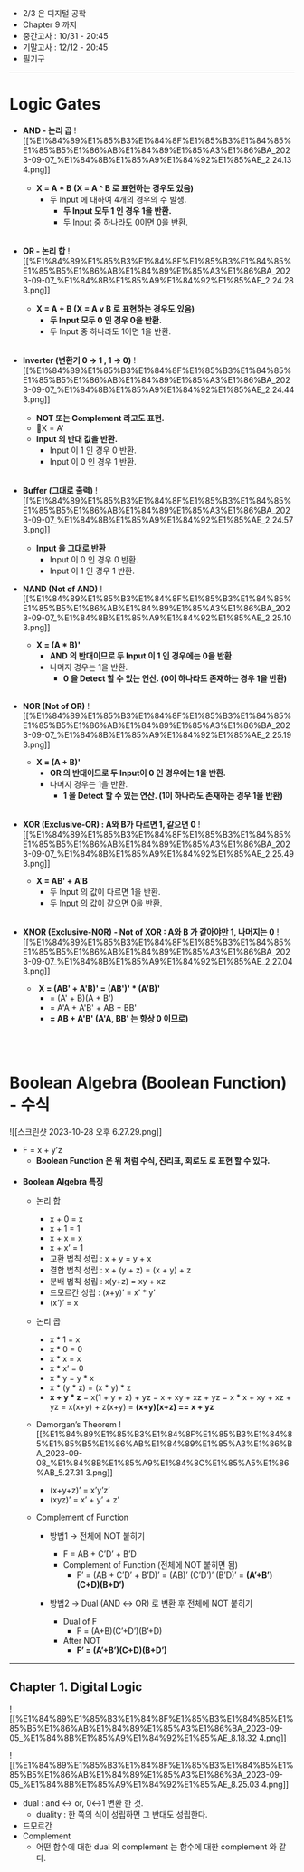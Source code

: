   

- 2/3 은 디지털 공학
- Chapter 9 까지
- 중간고사 : 10/31 - 20:45
- 기말고사 : 12/12 - 20:45
- 필기구

  

---
# Logic Gates
- **AND - 논리 곱**
	![[%E1%84%89%E1%85%B3%E1%84%8F%E1%85%B3%E1%84%85%E1%85%B5%E1%86%AB%E1%84%89%E1%85%A3%E1%86%BA_2023-09-07_%E1%84%8B%E1%85%A9%E1%84%92%E1%85%AE_2.24.13 4.png]]
	- **X = A * B (X = A ^ B 로 표현하는 경우도 있음)**
		- 두 Input 에 대하여 4개의 경우의 수 발생.
			- **두 Input 모두 1 인 경우 1을 반환.**
			- 두 Input 중 하나라도 0이면 0을 반환.
	<br><br>

- **OR - 논리 합**
	![[%E1%84%89%E1%85%B3%E1%84%8F%E1%85%B3%E1%84%85%E1%85%B5%E1%86%AB%E1%84%89%E1%85%A3%E1%86%BA_2023-09-07_%E1%84%8B%E1%85%A9%E1%84%92%E1%85%AE_2.24.28 3.png]]
	- **X = A + B (X = A v B 로 표현하는 경우도 있음)**
		- **두 Input 모두 0 인 경우 0을 반환.**
		- 두 Input 중 하나라도 1이면 1을 반환.
	<br><br>
- **Inverter (변환기 0 → 1 , 1 → 0)**
	![[%E1%84%89%E1%85%B3%E1%84%8F%E1%85%B3%E1%84%85%E1%85%B5%E1%86%AB%E1%84%89%E1%85%A3%E1%86%BA_2023-09-07_%E1%84%8B%E1%85%A9%E1%84%92%E1%85%AE_2.24.44 3.png]]
	- **NOT 또는 Complement 라고도 표현.**
	- X = A'
	- **Input 의 반대 값을 반환.**
		- Input 이 1 인 경우 0 반환.
		- Input 이 0 인 경우 1 반환.
      <br><br>
- **Buffer (그대로 출력)**
	![[%E1%84%89%E1%85%B3%E1%84%8F%E1%85%B3%E1%84%85%E1%85%B5%E1%86%AB%E1%84%89%E1%85%A3%E1%86%BA_2023-09-07_%E1%84%8B%E1%85%A9%E1%84%92%E1%85%AE_2.24.57 3.png]]
	- **Input 을 그대로 반환**
		- Input 이 0 인 경우 0 반환.
		- Input 이 1 인 경우 1 반환.
    
- **NAND (Not of AND)**
	![[%E1%84%89%E1%85%B3%E1%84%8F%E1%85%B3%E1%84%85%E1%85%B5%E1%86%AB%E1%84%89%E1%85%A3%E1%86%BA_2023-09-07_%E1%84%8B%E1%85%A9%E1%84%92%E1%85%AE_2.25.10 3.png]]
	- **X = (A * B)'**
		- **AND 의 반대이므로 두 Input 이 1 인 경우에는 0을 반환.**
		- 나머지 경우는 1을 반환.
			- **0 을 Detect 할 수 있는 연산. (0이 하나라도 존재하는 경우 1을 반환)**
    <br><br>
- **NOR (Not of OR)**
	![[%E1%84%89%E1%85%B3%E1%84%8F%E1%85%B3%E1%84%85%E1%85%B5%E1%86%AB%E1%84%89%E1%85%A3%E1%86%BA_2023-09-07_%E1%84%8B%E1%85%A9%E1%84%92%E1%85%AE_2.25.19 3.png]]
	- **X = (A + B)'**
		- **OR 의 반대이므로 두 Input이 0 인 경우에는 1을 반환.**
		- 나머지 경우는 1을 반환.
			- **1 을 Detect 할 수 있는 연산. (1이 하나라도 존재하는 경우 1을 반환)**
	<br><br>
- **XOR (Exclusive-OR) : A와 B가 다르면 1, 같으면 0**
	![[%E1%84%89%E1%85%B3%E1%84%8F%E1%85%B3%E1%84%85%E1%85%B5%E1%86%AB%E1%84%89%E1%85%A3%E1%86%BA_2023-09-07_%E1%84%8B%E1%85%A9%E1%84%92%E1%85%AE_2.25.49 3.png]]
	- **X = AB' + A'B**
		- 두 Input 의 값이 다르면 1을 반환.
		- 두 Input 의 값이 같으면 0을 반환.
<br><br>
- **XNOR (Exclusive-NOR) - Not of XOR : A와 B 가 같아야만 1, 나머지는 0**
	![[%E1%84%89%E1%85%B3%E1%84%8F%E1%85%B3%E1%84%85%E1%85%B5%E1%86%AB%E1%84%89%E1%85%A3%E1%86%BA_2023-09-07_%E1%84%8B%E1%85%A9%E1%84%92%E1%85%AE_2.27.04 3.png]]
	-  **X = (AB' + A'B)' = (AB')' * (A'B)'**
		- = (A' + B)(A + B')
		- = A'A + A'B' + AB + BB'
		- **= AB + A'B' (A'A, BB' 는 항상 0 이므로)**
  
<br><br>
# Boolean Algebra (Boolean Function) - 수식
![[스크린샷 2023-10-28 오후 6.27.29.png]]
- F = x + y’z
	- **Boolean Function 은 위 처럼 수식, 진리표, 회로도 로 표현 할 수 있다.**
<br><br>
- **Boolean Algebra 특징**
    - 논리 합
        - x + 0 = x
        - x + 1 = 1
        - x + x = x
        - x + x’ = 1
        - 교환 법칙 성립 : x + y = y + x
        - 결합 법칙 성립 : x + (y + z) = (x + y) + z
        - 분배 법칙 성립 : x(y+z) = xy + xz
        - 드모르간 성립 : (x+y)’ = x’ * y’
        - (x’)’ = x
    - 논리 곱
        - x * 1 = x
        - x * 0 = 0
        - x * x = x
        - x * x’ = 0
        - x * y = y * x
        - x * (y * z) = (x * y) * z
        - **x + y * z** = x(1 + y + z) + yz
            = x + xy + xz + yz
            = x * x + xy + xz + yz
            = x(x+y) + z(x+y)
            = **(x+y)(x+z) == x + yz**
	
    - Demorgan’s Theorem
	    ![[%E1%84%89%E1%85%B3%E1%84%8F%E1%85%B3%E1%84%85%E1%85%B5%E1%86%AB%E1%84%89%E1%85%A3%E1%86%BA_2023-09-08_%E1%84%8B%E1%85%A9%E1%84%8C%E1%85%A5%E1%86%AB_5.27.31 3.png]]
        - (x+y+z)’ = x’y’z’
        - (xyz)’ = x’ + y’ + z’
        
          
        
    - Complement of Function
        - 방법1 → 전체에 NOT 붙히기
            - F = AB + C’D’ + B’D
            - Complement of Function (전체에 NOT 붙히면 됨)
                - F’ = (AB + C’D’ + B’D)’
                    = (AB)’ (C’D’)’ (B’D)’
                    = **(A’+B’)(C+D)(B+D’)**
                    
        - 방법2 → Dual (AND ↔ OR) 로 변환 후 전체에 NOT 붙히기
            - Dual of F
                - F = (A+B)(C’+D’)(B’+D)
            - After NOT
                - **F’ = (A’+B’)(C+D)(B+D’)**

  

  

  

---

## Chapter 1. Digital Logic

![[%E1%84%89%E1%85%B3%E1%84%8F%E1%85%B3%E1%84%85%E1%85%B5%E1%86%AB%E1%84%89%E1%85%A3%E1%86%BA_2023-09-05_%E1%84%8B%E1%85%A9%E1%84%92%E1%85%AE_8.18.32 4.png]]
  
![[%E1%84%89%E1%85%B3%E1%84%8F%E1%85%B3%E1%84%85%E1%85%B5%E1%86%AB%E1%84%89%E1%85%A3%E1%86%BA_2023-09-05_%E1%84%8B%E1%85%A9%E1%84%92%E1%85%AE_8.25.03 4.png]]

- dual : and ↔ or, 0↔1 변환 한 것.
    - duality : 한 쪽의 식이 성립하면 그 반대도 성립한다.
- 드모르간
- Complement
    - 어떤 함수에 대한 dual 의 complement 는 함수에 대한 complement 와 같다.
